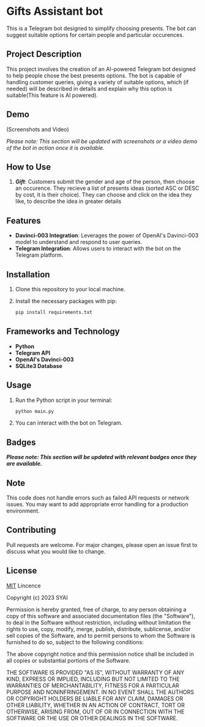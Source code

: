 # Gifts Assistant bot

This is a Telegram bot designed to simplify choosing presents. The bot can suggest suitable options for certain people and particular occurences.

## Project Description
This project involves the creation of an AI-powered Telegram bot designed to help people chose the best presents options. The bot is capable of handling customer queries, giving a variety of suitable options, which (if needed) will be described in details and explain why this option is suitable(This feature is AI powered).

## Demo

(Screenshots and Video)

__Please note_: This section will be updated with screenshots or a video demo of the bot in action once it is available._

## How to Use 
1. **_Gift_**: Customers submit the gender and age of the person, then choose an occurence. They recieve a list of presents ideas (sorted ASC or DESC by cost, it is their choice). They can choose and click on the idea they like, to describe the idea in greater details

## Features

- **Davinci-003 Integration**: Leverages the power of OpenAI's Davinci-003 model to understand and respond to user queries.
- **Telegram Integration**: Allows users to interact with the bot on the Telegram platform.


## Installation

1. Clone this repository to your local machine.
2. Install the necessary packages with pip:

    ```bash
    pip install requirements.txt
    ```

## Frameworks and Technology
- **Python**
- **Telegram API**
- **OpenAI's Davinci-003**
- **SQLite3 Database**


## Usage

1. Run the Python script in your terminal:

    ```bash
    python main.py
    ```

2. You can interact with the bot on Telegram.

## Badges
_**Please note: This section will be updated with relevant badges once they are available.**_

## Note

This code does not handle errors such as failed API requests or network issues. You may want to add appropriate error handling for a production environment.

## Contributing

Pull requests are welcome. For major changes, please open an issue first to discuss what you would like to change.

## License

[MIT](https://choosealicense.com/licenses/mit/) Lincence

Copyright (c) 2023 SYAI

Permission is hereby granted, free of charge, to any person obtaining a copy
of this software and associated documentation files (the "Software"), to deal
in the Software without restriction, including without limitation the rights
to use, copy, modify, merge, publish, distribute, sublicense, and/or sell
copies of the Software, and to permit persons to whom the Software is
furnished to do so, subject to the following conditions:

The above copyright notice and this permission notice shall be included in all
copies or substantial portions of the Software.

THE SOFTWARE IS PROVIDED "AS IS", WITHOUT WARRANTY OF ANY KIND, EXPRESS OR
IMPLIED, INCLUDING BUT NOT LIMITED TO THE WARRANTIES OF MERCHANTABILITY,
FITNESS FOR A PARTICULAR PURPOSE AND NONINFRINGEMENT. IN NO EVENT SHALL THE
AUTHORS OR COPYRIGHT HOLDERS BE LIABLE FOR ANY CLAIM, DAMAGES OR OTHER
LIABILITY, WHETHER IN AN ACTION OF CONTRACT, TORT OR OTHERWISE, ARISING FROM,
OUT OF OR IN CONNECTION WITH THE SOFTWARE OR THE USE OR OTHER DEALINGS IN THE
SOFTWARE.